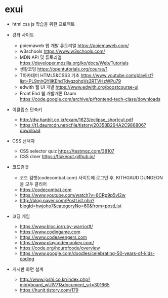 # exui
* html css js 학습을 위한 프로젝트

* 강좌 사이트
    - poiemaweb 웹 개발 튜토리얼 https://poiemaweb.com/
    - w3schools https://www.w3schools.com/
    - MDN API 및 튜토리얼 https://developer.mozilla.org/ko/docs/Web/Tutorials
    - 생활코딩 https://opentutorials.org/course/1
    - T아카데미 HTML5&CSS3 기초 https://www.youtube.com/playlist?list=PL9mhQYIlKEhdTdvqzohqVs3RTVHzWPu79
    - edwith 웹 UI 개발 https://www.edwith.org/boostcourse-ui
    - Front End 웹 개발개론 Daum https://code.google.com/archive/p/frontend-tech-class/downloads

* 이클립스 단축키 
    - http://dw.hanbit.co.kr/exam/1623/eclipse_shortcut.pdf
    - https://t1.daumcdn.net/cfile/tistory/20358B264A2C986806?download

* CSS 선택자
    - CSS selector quiz https://testmoz.com/38107
    - CSS diner https://flukeout.github.io/

* 코드컴뱃
    - 코드 컴뱃(codecombat.com) 사이트에 로그인 후, KITHGAUD DUNGEON을 모두 클리어
    - https://codecombat.com
    - https://www.youtube.com/watch?v=8CRp9p5vI2w
    - http://blog.naver.com/PostList.nhn?blogId=hwjoho7&categoryNo=60&from=postList

* 코딩 게임
    - https://www.bloc.io/ruby-warrior#/
    - https://www.codingame.com
    - https://www.codeavengers.com
    - https://www.playcodemonkey.com/
    - https://code.org/hourofcode/overview
    - https://www.google.com/doodles/celebrating-50-years-of-kids-coding    

* 게시판 화면 설계
    - http://www.joshi.co.kr/index.php?mid=board_wUIV71&document_srl=301665
    - https://hunit.tistory.com/179
